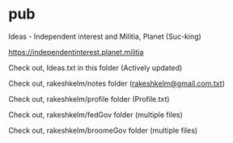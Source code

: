 # pub
Ideas - Independent interest and Militia, Planet (Suc-king)

https://independentinterest.planet.militia

Check out, Ideas.txt in this folder (Actively updated)

Check out, rakeshkelm/notes folder (rakeshkelm@gmail.com.txt)

Check out, rakeshkelm/profile folder (Profile.txt)

Check out, rakeshkelm/fedGov folder (multiple files)

Check out, rakeshkelm/broomeGov folder (multiple files)

